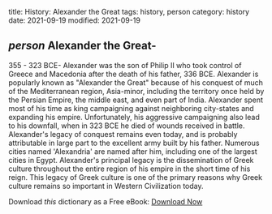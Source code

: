 title: History: Alexander the Great
tags: history, person
category: history
date: 2021-09-19
modified: 2021-09-19

## _person_  Alexander the Great-
355 - 323 BCE-
Alexander was the son of
Philip II who took control of Greece and Macedonia after the death of
his father,   336 BCE.
  Alexander is popularly known as
"Alexander the Great" because of his conquest of much of
the Mediterranean region, Asia-minor, including the territory once held
by the Persian Empire, the middle east, and even part of India.
Alexander spent most of his time as king campaigning against neighboring
city-states and expanding his empire.   Unfortunately, his aggressive
campaigning also lead to his downfall, when in   323 BCE
 he died
of wounds received in battle.  Alexander's legacy of conquest remains
even today, and is probably attributable in large part to the
excellent army built by his father.  Numerous cities named
'Alexandria' are named after him, including one of the largest cities
in Egypt.   Alexander's principal legacy is the dissemination of Greek
culture throughout the entire region of his empire in the short time of
his reign.  This legacy of Greek culture is one of the primary reasons
why Greek culture remains so important in Western Civilization today.


Download *this* dictionary as a Free eBook: [Download Now]({static}static/CairnsHistoryDictionary.pdf)

